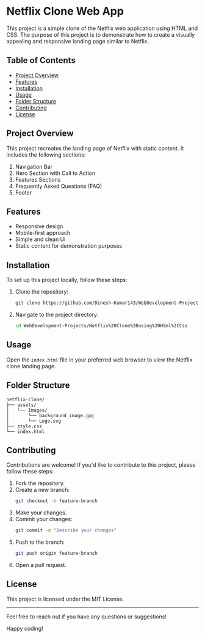 # Netflix Clone Web App

This project is a simple clone of the Netflix web application using HTML and CSS. The purpose of this project is to demonstrate how to create a visually appealing and responsive landing page similar to Netflix.

## Table of Contents

- [Project Overview](#project-overview)
- [Features](#features)
- [Installation](#installation)
- [Usage](#usage)
- [Folder Structure](#folder-structure)
- [Contributing](#contributing)
- [License](#license)

## Project Overview

This project recreates the landing page of Netflix with static content. It includes the following sections:

1. Navigation Bar
2. Hero Section with Call to Action
3. Features Sections
4. Frequently Asked Questions (FAQ)
5. Footer

## Features

- Responsive design
- Mobile-first approach
- Simple and clean UI
- Static content for demonstration purposes

## Installation

To set up this project locally, follow these steps:

1. Clone the repository:
   ```bash
   git clone https://github.com/Dinesh-Kumar143/WebDevelopment-Projects/tree/main/Netflix%20Clone%20using%20Html%2CCss
   ```
2. Navigate to the project directory:
   ```bash
   cd WebDevelopment-Projects/Netflix%20Clone%20using%20Html%2CCss
   ```

## Usage

Open the `index.html` file in your preferred web browser to view the Netflix clone landing page.

## Folder Structure

```plaintext
netflix-clone/
├── assets/
│   └── Images/
│       └── background_image.jpg
│       └── Logo.svg
├── style.css
└── index.html
```

## Contributing

Contributions are welcome! If you'd like to contribute to this project, please follow these steps:

1. Fork the repository.
2. Create a new branch:
   ```bash
   git checkout -b feature-branch
   ```
3. Make your changes.
4. Commit your changes:
   ```bash
   git commit -m "Describe your changes"
   ```
5. Push to the branch:
   ```bash
   git push origin feature-branch
   ```
6. Open a pull request.

## License

This project is licensed under the MIT License.

---

Feel free to reach out if you have any questions or suggestions!

Happy coding!
